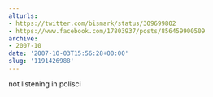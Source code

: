 ```yaml
---
alturls:
- https://twitter.com/bismark/status/309699802
- https://www.facebook.com/17803937/posts/856459900509
archive:
- 2007-10
date: '2007-10-03T15:56:28+00:00'
slug: '1191426988'
---
```


not listening in polisci

